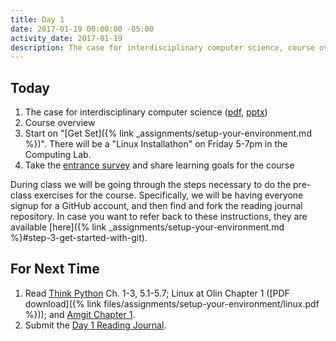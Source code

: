 ```yaml
---
title: Day 1
date: 2017-01-19 00:00:00 -05:00
activity_date: 2017-01-19
description: The case for interdisciplinary computer science, course overview
---
```


## Today

1. The case for interdisciplinary computer science ([pdf](https://drive.google.com/file/d/0B0UHkPLHsgyoeWFQRkViT0tvREE/view?usp=sharing), [pptx](https://drive.google.com/file/d/0B0UHkPLHsgyodHlnLV9uVjkyUEk/view?usp=sharing))
2. Course overview
3. Start on "[Get Set]({% link _assignments/setup-your-environment.md %})". There will be a "Linux Installathon" on Friday 5-7pm in the Computing Lab.
4. Take the [entrance survey]({{site.data.course.surveys.entrance_survey}}) and share learning goals for the course

During class we will be going through the steps necessary to do the pre-class
exercises for the course. Specifically, we will be having everyone signup for
a GitHub account, and then find and fork the reading journal repository. In
case you want to refer back to these instructions, they are available
[here]({% link _assignments/setup-your-environment.md %}#step-3-get-started-with-git).

## For Next Time

1. Read [Think Python](http://greenteapress.com/wp/think-python-2e/) Ch. 1-3, 5.1-5.7;
Linux at Olin Chapter 1 ([PDF download]({% link files/assignments/setup-your-environment/linux.pdf %}));
and [Amgit Chapter 1](https://github.com/AllenDowney/amgit/blob/master/en/01-introduction/01-chapter1.markdown).
2. Submit the [Day 1 Reading Journal](https://github.com/{{site.data.course.github.owner_name}}/ReadingJournal).
